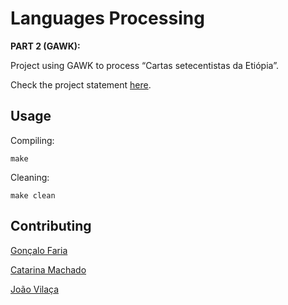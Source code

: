# Languages Processing

**PART 2 (GAWK):**

Project using GAWK to process “Cartas setecentistas da Etiópia”.

Check the project statement [here](https://github.com/catarinamachado/Cartas-setecentistas/blob/master/pl18-tp2.pdf).

## Usage

Compiling:
```
make
```

Cleaning:
```
make clean
```

## Contributing

[Gonçalo Faria](https://github.com/Goncalo-Faria)

[Catarina Machado](https://github.com/catarinamachado)

[João Vilaça](https://github.com/machadovilaca)

